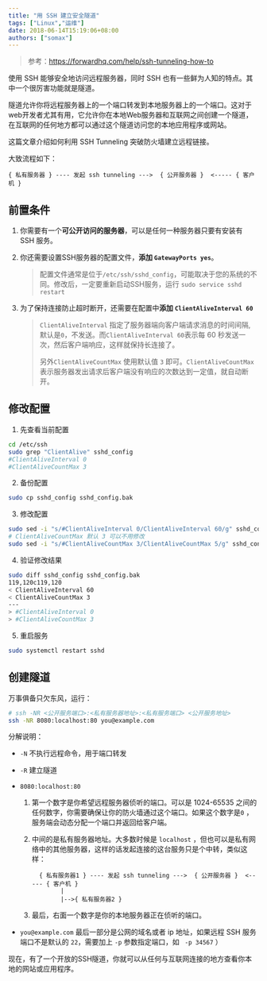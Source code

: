 ```yaml
---
title: "用 SSH 建立安全隧道"
tags: ["Linux","运维"]
date: 2018-06-14T15:19:06+08:00
authors: ["somax"]
---
```


> 参考：https://forwardhq.com/help/ssh-tunneling-how-to

使用 SSH 能够安全地访问远程服务器，同时 SSH 也有一些鲜为人知的特点。其中一个很厉害功能就是隧道。

隧道允许你将远程服务器上的一个端口转发到本地服务器上的一个端口。这对于web开发者尤其有用，它允许你在本地Web服务器和互联网之间创建一个隧道，在互联网的任何地方都可以通过这个隧道访问您的本地应用程序或网站。

这篇文章介绍如何利用 SSH Tunneling 突破防火墙建立远程链接。



大致流程如下：

```
{ 私有服务器 } ---- 发起 ssh tunneling --->  { 公开服务器 }  <----- { 客户机 }
```



## 前置条件

1. 你需要有一个**可公开访问的服务器**，可以是任何一种服务器只要有安装有 SSH 服务。

2. 你还需要设置SSH服务器的配置文件，**添加 `GatewayPorts yes`**。

    > 配置文件通常是位于`/etc/ssh/sshd_config`，可能取决于您的系统的不同。修改后，一定要重新启动SSH服务，运行 `sudo service sshd restart`

3. 为了保持连接防止超时断开，还需要在配置中**添加 `ClientAliveInterval 60`**

    >  `ClientAliveInterval` 指定了服务器端向客户端请求消息的时间间隔, 默认是`0`，不发送。而`ClientAliveInterval 60`表示每 60 秒发送一次，然后客户端响应，这样就保持长连接了。
    >
    > 另外`ClientAliveCountMax` 使用默认值 `3` 即可。`ClientAliveCountMax` 表示服务器发出请求后客户端没有响应的次数达到一定值，就自动断开。

## 修改配置


1. 先查看当前配置
```sh
cd /etc/ssh
sudo grep "ClientAlive" sshd_config
#ClientAliveInterval 0
#ClientAliveCountMax 3
```

2. 备份配置
```sh
sudo cp sshd_config sshd_config.bak
```


3. 修改配置
```sh
sudo sed -i "s/#ClientAliveInterval 0/ClientAliveInterval 60/g" sshd_config
# ClientAliveCountMax 默认 3 可以不用修改
sudo sed -i "s/#ClientAliveCountMax 3/ClientAliveCountMax 5/g" sshd_config
```

4. 验证修改结果

```sh
sudo diff sshd_config sshd_config.bak
119,120c119,120
< ClientAliveInterval 60
< ClientAliveCountMax 3
---
> #ClientAliveInterval 0
> #ClientAliveCountMax 3
```

5. 重启服务

```sh
sudo systemctl restart sshd
```



## 创建隧道

万事俱备只欠东风，运行：

```sh
# ssh -NR <公开服务端口>:<私有服务器地址>:<私有服务端口> <公开服务地址>
ssh -NR 8080:localhost:80 you@example.com
```

分解说明：

- `-N` 不执行远程命令，用于端口转发
- `-R` 建立隧道

- `8080:localhost:80`

  1. 第一个数字是你希望远程服务器侦听的端口。可以是 1024-65535 之间的任何数字，你需要确保让你的防火墙通过这个端口。如果这个数字是`0` ，服务端会动态分配一个端口并返回给客户端。

  2. 中间的是私有服务器地址。大多数时候是 `localhost` ，但也可以是私有网络中的其他服务器，这样的话发起连接的这台服务只是个中转，类似这样：

     ```
       { 私有服务器1 } ---- 发起 ssh tunneling --->  { 公开服务器 }  <----- { 客户机 }
             |
             |-->{ 私有服务器2 }
     ```

  3. 最后，右面一个数字是你的本地服务器正在侦听的端口。

- `you@example.com` 最后一部分是公网的域名或者 ip 地址，如果远程 SSH 服务端口不是默认的 `22`，需要加上 `-p` 参数指定端口，如 ` -p 34567` ）



现在，有了一个开放的SSH隧道，你就可以从任何与互联网连接的地方查看你本地的网站或应用程序。

